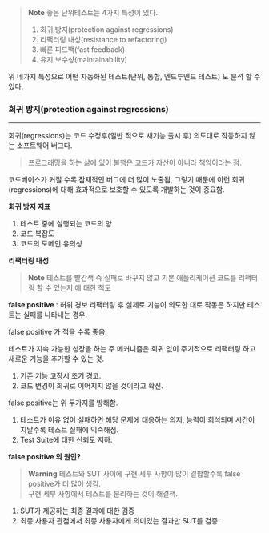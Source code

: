
>**Note**
>좋은 단위테스트는 4가지 특성이 있다.
>1. 회귀 방지(protection against regressions)
>2. 리팩터링 내성(resistance to refactoring)
>3. 빠른 피드백(fast feedback)
>4. 유지 보수성(maintainability)

위 네가지 특성으로 어떤 자동화된 테스트(단위, 통합, 엔드투엔드 테스트) 도 분석 할 수 있다.

### 회귀 방지(protection against regressions)
---
회귀(regressions)는 코드 수정후(일반 적으로 새기능 출시 후) 의도대로 작동하지 않는 소프트웨어 버그다.

>프로그래밍을 하는 삶에 있어 불행은 코드가 자산이 아니라 책임이라는 점.

코드베이스가 커질 수록 잠재적인 버그에 더 많이 노출됨, 그렇기 때문에 이런 회귀(regressions)에 대해 효과적으로 보호할 수 있도록 개발하는 것이 중요함.

**회귀 방지 지표**

1. 테스트 중에 실행되는 코드의 양
2. 코드 복잡도
3. 코드의 도메인 유의성

**리팩터링 내성**

>**Note**
>테스트를 빨간색 즉 실패로 바꾸지 않고 기본 애플리케이션 코드를 리팩터링 할 수 있는지 에 대한 척도

**false positive** : 허위 경보 리팩터링 후 실제로 기능이 의도한 대로 작동은 하지만 테스트는 실패를 나타내는 경우.

false positive 가 적을 수록 좋음.

테스트가 지속 가능한 성장을 하는 주 메커니즘은 회귀 없이 주기적으로 리팩터링 하고 새로운 기능을 추가할 수 있는 것.

1. 기존 기능 고장시 조기 경고.
2. 코드 변경이 회귀로 이어지지 않을 것이라고 확신.

false positive는 위 두가지를 방해함.

1. 테스트가 이유 없이 실패하면 해당 문제에 대응하는 의지, 능력이 희석되며 시간이 지날수록 테스트 실패에 익숙해짐.
2. Test Suite에 대한 신뢰도 저하.

**false positive 의 원인?**

>**Warning**
>테스트와 SUT 사이에 구현 세부 사항이 많이 결합할수록 false positive가 더 많이 생김. \
>구현 세부 사항에서 테스트를 분리하는 것이 해결책.


1.  SUT가 제공하는 최종 결과에 대한 검증
2. 최종 사용자 관점에서 최종 사용자에게 의미있는 결과만 SUT를 검증.

